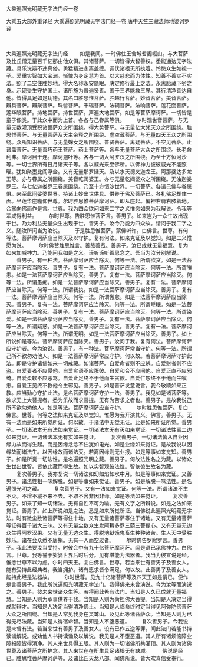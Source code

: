 大乘遍照光明藏无字法门经一卷


大乘五大部外重译经
大乘遍照光明藏无字法门经一卷
唐中天竺三藏法师地婆诃罗译


　　

大乘遍照光明藏无字法门经
　　如是我闻。一时佛住王舍城耆阇崛山。与大菩萨及比丘僧无量百千亿那由他众俱。其诸菩萨。一切皆得大智善权。悉能通达无字法藏。具乐说辩不违真俗。勇猛精进永离盖缠。调伏诸根无所执着。怜愍众生如视一子。爱重实智如大宝洲。惭愧为身定慧为首。以大慈悲而为体性。知善不善实不实法。照了二空住胜妙地。得大名称永安隐眠。决定修行最上之法。永离胎藏下劣之身。示现受生守护国土。诸所施为普遍贤善。离于三界能救三界。其行清净善达自他。皆得具足如是功德。其名曰胜思惟菩萨。胜趣行菩萨。妙音菩萨。美音菩萨。辩具菩萨。辩聚菩萨。珠髻菩萨。千辐菩萨。法辋菩萨。法响菩萨。莲花面菩萨。莲华眼菩萨。持地菩萨。持世菩萨。声遍大地菩萨。如是等菩萨摩诃萨。一切皆是童子像类。于此众中而为上首。各各与己眷属等俱。
　　尔时观世音菩萨。与无量无数灌顶受职诸菩萨众之所围绕。得大势菩萨。与无量亿大梵天众之所围绕。胜思惟菩萨。与无量菩萨及天主帝释之所围绕。虚空藏菩萨。与无量四天王众之所围绕。众所知识菩萨。与无量婇女之所围绕。普贤菩萨。离疑菩萨。不空见菩萨。止诸盖菩萨。无量善巧药王菩萨。药上菩萨等。各与无量菩萨大众之所围绕。长老舍利弗。摩诃目干连。摩诃迦叶等。各与一切大阿罗汉之所围绕。乃至十方恒河沙等。一切世界所有日月诸天子等。各以威光来至佛所。以佛神力彼彼威光不能照曜。犹如聚墨比阎浮金。又有无量那罗延天。及以水天德叉迦龙王。阿那婆达多龙王等。亦与眷属之所围绕。美音乾闼婆王。亦与无量乾闼婆众之所围绕。无浊迦娄罗王。与七亿迦娄罗王眷属围绕。乃至十方恒沙世界。一切菩萨。各请己佛与眷属俱。来至此间娑婆世界。持诸上妙出世供具。供养于佛及菩萨已。各礼佛足却住一面。坐莲华座瞻仰世尊。尔时胜思惟菩萨摩诃萨。即从座起。偏袒右肩右膝着地。合掌向佛而作是言。世尊。我为四众欲问如来二字之义惟愿如来为我解说。令我等辈咸得利益。
　　尔时世尊。告胜思惟菩萨言。善男子。如来岂为一众生故出现于世。乃为利益无量众生出现于世。善男子。汝今乃能为四众故。请问于我二字之义。随汝所问当为汝说。
　　于是胜思惟菩萨。蒙佛听许。白佛言。世尊。有何等法。菩萨摩诃萨应当除灭及以守护。复有何法。如来克证及以觉知。如是二义惟愿为说。
　　尔时佛赞胜思惟言。善哉善哉。善男子。汝已成就无量福慧。复为如来加威神力。乃能问我如是之义。谛听谛听善思念之。吾当为汝分别解说。
　　善男子。有一种法。菩萨摩诃萨应当除灭。何等一法。所谓欲贪。如是一法菩萨摩诃萨应当除灭。善男子。复有一法。菩萨摩诃萨应当除灭。何等一法。所谓嗔恚。如是一法菩萨摩诃萨应当除灭。善男子。复有一法。菩萨摩诃萨应当除灭。何等一法。所谓愚痴。如是一法菩萨摩诃萨应当除灭。善男子。复有一法。菩萨摩诃萨应当除灭。何等一法。所谓我执。如是一法菩萨摩诃萨应当除灭。善男子。复有一法。菩萨摩诃萨应当除灭。何等一法。所谓懈怠。如是一法菩萨摩诃萨应当除灭。善男子。复有一法。菩萨摩诃萨应当除灭。何等一法。所谓睡眠。如是一法菩萨摩诃萨应当除灭。善男子。复有一法。菩萨摩诃萨应当除灭。何等一法。所谓染爱。如是一法菩萨摩诃萨应当除灭。善男子。复有一法。菩萨摩诃萨应当除灭。何等一法。所谓疑惑。如是一法菩萨摩诃萨应当除灭。善男子。复有一法。菩萨摩诃萨应当除灭。何等一法。所谓无明。如是一法菩萨摩诃萨应当除灭。善男子。如上所说如是等法。菩萨摩诃萨应当除灭。善男子。汝问于我。复有何法。菩萨摩诃萨应守护者。今为汝说。善男子。有一种法。菩萨摩诃萨常当守护。何等一法。所谓己所不欲勿劝他人。如是一法菩萨摩诃萨常应守护。何以故。若菩萨摩诃萨守护此法。即是守护诸佛如来一切戒藏。如诸菩萨。自爱命者则不应杀。自爱财者则不应盗。自爱妻者不应侵他。自爱实语不应诳彼。自爱和合不应间他。自爱正直不应邪绮。自爱柔软不应恶骂。自爱止足终不于他而生贪欲。自爱仁恕终不于他而生嗔恚。自爱正见终不教他令生邪见。善男子。如是菩萨发意说言。我今敬顺如来正教。应当勤心守护此法。是名菩萨摩诃萨守护一法。善男子。我见如是诸菩萨等。欲求无上大菩提者。悉为乐故而求菩提。无有为苦求之者也。善男子。是故我说己所不欲勿劝他人。如是等法。菩萨摩诃萨应当守护。
　　尔时胜思惟菩萨。复白佛言。世尊。何等之法如来克证及以觉知。惟愿为我开演其义。佛言。善男子。无有一法而是如来所觉所证。何以故。于诸法中无觉无证。此是如来所证所觉。善男子。一切诸法本无有法如来觉证。一切诸法本无有灭如来觉证。一切诸法性离二边如来觉证。一切诸法本无有实如来觉证。
　　复次善男子。一切诸法皆从自业因缘力故而得生起。而是因缘念念不住犹如电光。如是业缘如来觉证。是故我说以因缘故而诸法生。以因缘故而诸法灭。若离因缘则无业报。如是等事如来觉知。善男子。如是所觉一切法性。是名遍照光明之藏。善男子。何故法性名之为藏。以诸众生世出世智。皆依此藏而得生故。如以实智观彼法性。智依彼生故名为藏。
　　复次善男子。我亦复说一切诸法如幻如焰如水中月。如是等事如来觉证。又善男子。诸法性相一味解脱。如是等事如来觉证。善男子。如是解脱一味法性。是名遍照光明之藏。
　　复次善男子。又有一法如来觉证。何等一法。所谓诸法不生不灭。不增不减不来不去。不取不舍非因非缘。如是等法如来觉证。
　　复次善男子。如来了知一切诸法。无有自性不可为喻。无有文字之所辩说。如是之法如来觉证。善男子。如上所说如是之法。悉是如来所觉所证。当佛说此遍照光明藏无字法。时有微尘数诸菩萨等得住十地。又有无量诸菩萨等住于诸地。又有无量诸菩萨等证得百千诸大三昧。又有无量尘数众生发阿耨多罗三藐三菩提心。又有无量无边众生得阿罗汉果。又有无量无边众生。得脱地狱饿鬼畜生种种诸苦。生人天中受胜妙乐。诸在会众悉不唐捐。无有一人而空过者。
　　尔时佛告罗睺罗言。善男子。我此法要汝当受持。时彼会中有九十亿菩萨摩诃萨。闻是语已承佛神力。白佛言。世尊。我等誓于娑婆世界后时后分。见有堪能为法器者。我当为彼宣说是经。惟愿世尊不以为虑。尔时四天王。复白佛言。世尊。若当来世有善男子及善女人。能有受持此经典者。我当拥护。诸有愿求皆令满足。何以故。此善男子及善女人。能持此经是法器故。
　　尔时世尊。见九十亿诸菩萨等及四天王如是请已。便作是言善男子。我此所说遍照光明藏无字法门。我得佛来未曾演说。今为汝等而演说之。善男子。彼未来世诸众生等。若得闻此希有法门。当知是人久已成就无量福慧。当知是人则为承事供养于我。当知是人则为荷担佛大菩提。当知是人决定当得成就辩才。当知是人决定当得清净佛土。当知是人临命终时定当得见阿弥陀佛菩萨大众之所围绕。当知是人常见我身在灵鹫山。及见此等诸菩萨众。当知是人则为已得无尽法藏。当知是人得宿命智。当知是人不堕恶道。
　　复次善男子。今我说是未曾有法。若当来世有善男子及善女人。设有已作五逆等罪。闻此法门若能书持读诵解说。或劝他人书持读诵及以解说。我见是人不堕恶道。其人所有诸烦恼障业障报障皆得清净。其人来世具得五眼。其人则为一切诸佛所共灌顶。其人则为诸佛世尊及诸菩萨之所护念。其人来世在在所生具足诸根无有缺减。
　　佛说是经已。胜思惟菩萨摩诃萨等。及诸比丘天龙八部。闻佛所说。皆大欢喜信受奉行。



